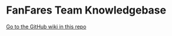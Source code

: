 # FanFares Team Knowledgebase

[Go to the GitHub wiki in this repo](https://github.com/fanfares/kb/wiki)
